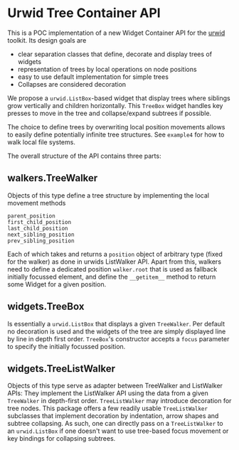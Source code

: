 Urwid Tree Container API
========================

This is a POC implementation of a new Widget Container API for the [urwid][urwid] toolkit.
Its design goals are

* clear separation classes that define, decorate and display trees of widgets
* representation of trees by local operations on node positions
* easy to use default implementation for simple trees
* Collapses are considered decoration

We propose a `urwid.ListBox`-based widget that display trees where siblings grow vertically and
children horizontally.  This `TreeBox` widget handles key presses to move in the tree and
collapse/expand subtrees if possible.

The choice to define trees by overwriting local position movements allows to
easily define potentially infinite tree structures. See `example4` for how to
walk local file systems.

The overall structure of the API contains three parts:

walkers.TreeWalker
------------------
Objects of this type define a tree structure by implementing the local movement methods

    parent_position
    first_child_position
    last_child_position
    next_sibling_position
    prev_sibling_position

Each of which takes and returns a `position` object of arbitrary type (fixed for the walker)
as done in urwids ListWalker API. Apart from this, walkers need to define a dedicated position
`walker.root` that is used as fallback initially focussed element,
and define the `__getitem__` method to return some Widget for a given position.

widgets.TreeBox
---------------
Is essentially a `urwid.ListBox` that displays a given `TreeWalker`. Per default no decoration is used
and the widgets of the tree are simply displayed line by line in depth first order.
`TreeBox`'s constructor accepts a `focus` parameter to specify the initially focussed position.

widgets.TreeListWalker
----------------------
Objects of this type serve as adapter between TreeWalker and ListWalker APIs:
They implement the ListWalker API using the data from a given `TreeWalker` in depth-first order.
`TreeListWalker` may introduce decoration for tree nodes. This package offers a few
readily usable `TreeListWalker` subclasses that implement decoration by indentation, arrow shapes
and subtree collapsing.
As such, one can directly pass on a `TreeListWalker` to an `urwid.ListBox` if one doesn't want
to use tree-based focus movement or key bindings for collapsing subtrees.

[urwid]: http://excess.org/urwid/
